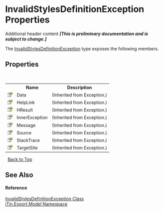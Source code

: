 # InvalidStylesDefinitionException Properties
Additional header content _**\[This is preliminary documentation and is subject to change.\]**_

The <a href="cc6ac913-200c-9856-d7e6-447c7434c764">InvalidStylesDefinitionException</a> type exposes the following members.


## Properties
&nbsp;<table><tr><th></th><th>Name</th><th>Description</th></tr><tr><td>![Public property](media/pubproperty.gif "Public property")</td><td>Data</td><td> (Inherited from Exception.)</td></tr><tr><td>![Public property](media/pubproperty.gif "Public property")</td><td>HelpLink</td><td> (Inherited from Exception.)</td></tr><tr><td>![Protected property](media/protproperty.gif "Protected property")</td><td>HResult</td><td> (Inherited from Exception.)</td></tr><tr><td>![Public property](media/pubproperty.gif "Public property")</td><td>InnerException</td><td> (Inherited from Exception.)</td></tr><tr><td>![Public property](media/pubproperty.gif "Public property")</td><td>Message</td><td> (Inherited from Exception.)</td></tr><tr><td>![Public property](media/pubproperty.gif "Public property")</td><td>Source</td><td> (Inherited from Exception.)</td></tr><tr><td>![Public property](media/pubproperty.gif "Public property")</td><td>StackTrace</td><td> (Inherited from Exception.)</td></tr><tr><td>![Public property](media/pubproperty.gif "Public property")</td><td>TargetSite</td><td> (Inherited from Exception.)</td></tr></table>&nbsp;
<a href="#invalidstylesdefinitionexception-properties">Back to Top</a>

## See Also


#### Reference
<a href="cc6ac913-200c-9856-d7e6-447c7434c764">InvalidStylesDefinitionException Class</a><br /><a href="ef57ffcc-e95e-b212-5a46-9aa6f5a3511f">iTin.Export.Model Namespace</a><br />